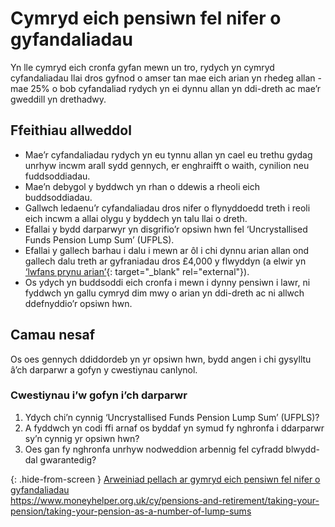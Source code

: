 # Cymryd eich pensiwn fel nifer o gyfandaliadau

Yn lle cymryd eich cronfa gyfan mewn un tro, rydych yn cymryd cyfandaliadau llai dros gyfnod o amser tan mae eich arian yn rhedeg allan - mae 25% o bob cyfandaliad rydych yn ei dynnu allan yn ddi-dreth ac mae’r gweddill yn drethadwy.

## Ffeithiau allweddol

* Mae’r cyfandaliadau rydych yn eu tynnu allan yn cael eu trethu gydag unrhyw incwm arall sydd gennych, er enghraifft o waith, cynilion neu fuddsoddiadau.
* Mae’n debygol y byddwch yn rhan o ddewis a rheoli eich buddsoddiadau.
* Gallwch ledaenu’r cyfandaliadau dros nifer o flynyddoedd treth i reoli eich incwm a allai olygu y byddech yn talu llai o dreth.
* Efallai y bydd darparwyr yn disgrifio’r opsiwn hwn fel ‘Uncrystallised Funds Pension Lump Sum’ (UFPLS).
* Efallai y gallech barhau i dalu i mewn ar ôl i chi dynnu arian allan ond gallech dalu treth ar gyfraniadau dros £4,000 y flwyddyn (a elwir yn [‘lwfans prynu arian’](https://www.gov.uk/tax-on-your-private-pension/annual-allowance#lower-allowance-if-you-take-money-from-a-pension-pot){: target="_blank" rel="external"}).
* Os ydych yn buddsoddi eich cronfa i mewn i dynny pensiwn i lawr, ni fyddwch yn gallu cymryd dim mwy o arian yn ddi-dreth ac ni allwch ddefnyddio’r opsiwn hwn.

## Camau nesaf

Os oes gennych ddiddordeb yn yr opsiwn hwn, bydd angen i chi gysylltu â’ch darparwr a gofyn y cwestiynau canlynol.

### Cwestiynau i’w gofyn i’ch darparwr

1. Ydych chi’n cynnig ‘Uncrystallised Funds Pension Lump Sum’ (UFPLS)?
2. A fyddwch yn codi ffi arnaf os byddaf yn symud fy nghronfa i ddarparwr sy’n cynnig yr opsiwn hwn?
3. Oes gan fy nghronfa unrhyw nodweddion arbennig fel cyfradd blwydd-dal gwarantedig?

{: .hide-from-screen }
[Arweiniad pellach ar gymryd eich pensiwn fel nifer o gyfandaliadau](https://www.moneyhelper.org.uk/cy/pensions-and-retirement/taking-your-pension/taking-your-pension-as-a-number-of-lump-sums)<br>
https://www.moneyhelper.org.uk/cy/pensions-and-retirement/taking-your-pension/taking-your-pension-as-a-number-of-lump-sums
